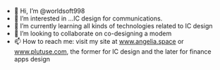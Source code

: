 - 👋 Hi, I’m @worldsoft998
- 👀 I’m interested in ...IC design for communications.
- 🌱 I’m currently learning all kinds of technologies related to IC design
- 💞️ I’m looking to collaborate on co-designing a modem
- 📫 How to reach me: visit my site at www.angelia.space or www.plutuse.com, the former for IC design and the later for finance apps design

<!---
worldsoft998/worldsoft998 is a ✨ special ✨ repository because its `README.md` (this file) appears on your GitHub profile.
You can click the Preview link to take a look at your changes.
--->
